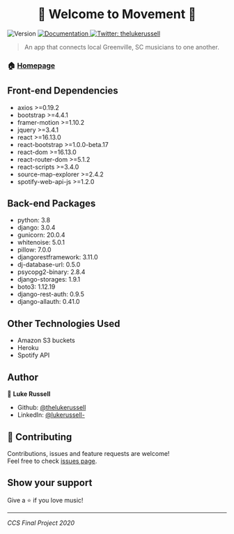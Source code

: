 <h1 align="center">🎼 Welcome to Movement 🎸</h1>
<p>
  <img alt="Version" src="https://img.shields.io/badge/version-0.1.0-blue.svg?cacheSeconds=2592000" />
  <a href="https://github.com/TheLukeRussell/movement#readme" target="_blank">
    <img alt="Documentation" src="https://img.shields.io/badge/documentation-yes-brightgreen.svg" />
  </a>
  <a href="https://twitter.com/thelukerussell" target="_blank">
    <img alt="Twitter: thelukerussell" src="https://img.shields.io/twitter/follow/thelukerussell.svg?style=social" />
  </a>
</p>

> An app that connects local Greenville, SC musicians to one another.

### 🏠 [Homepage](https://final-project-thelukerussell.herokuapp.com/)

## Front-end Dependencies

* axios >=0.19.2
* bootstrap >=4.4.1
* framer-motion >=1.10.2
* jquery >=3.4.1
* react >=16.13.0
* react-bootstrap >=1.0.0-beta.17
* react-dom >=16.13.0
* react-router-dom >=5.1.2
* react-scripts >=3.4.0
* source-map-explorer >=2.4.2
* spotify-web-api-js >=1.2.0

## Back-end Packages

* python: 3.8
* django: 3.0.4
* gunicorn: 20.0.4
* whitenoise: 5.0.1
* pillow: 7.0.0
* djangorestframework: 3.11.0
* dj-database-url: 0.5.0
* psycopg2-binary: 2.8.4
* django-storages: 1.9.1
* boto3: 1.12.19
* django-rest-auth: 0.9.5
* django-allauth: 0.41.0

## Other Technologies Used

* Amazon S3 buckets
* Heroku
* Spotify API

## Author

👤 **Luke Russell**

* Github: [@thelukerussell](https://github.com/thelukerussell)
* LinkedIn: [@lukerussell-](https://linkedin.com/in/lukerussell-)

## 🤝 Contributing

Contributions, issues and feature requests are welcome!<br />Feel free to check [issues page](https://github.com/TheLukeRussell/movement/issues). 

## Show your support

Give a ⭐️ if you love music!

***
_CCS Final Project 2020_
